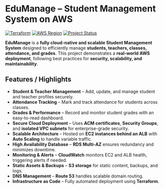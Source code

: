 # EduManage – Student Management System on AWS

[![Terraform](https://img.shields.io/badge/Terraform-v1.5.7-blue)](https://www.terraform.io/)
[![AWS Region](https://img.shields.io/badge/AWS-Asia%20Pacific%20(Mumbai)-orange)](https://aws.amazon.com/)
[![Project Status](https://img.shields.io/badge/Status-Completed-brightgreen)]()

**EduManage** is a **fully cloud-native and scalable Student Management System** designed to efficiently manage **students, teachers, classes, attendance, and grades**. This project demonstrates a **real-world AWS deployment**, following best practices for **security, scalability, and maintainability**.
## Features / Highlights

- **Student & Teacher Management** – Add, update, and manage student and teacher profiles securely.
- **Attendance Tracking** – Mark and track attendance for students across classes.
- **Grades & Performance** – Record and monitor student grades with an easy-to-read dashboard.
- **Secure Cloud Deployment** – Uses **ACM certificates**, **Security Groups**, and **isolated VPC subnets** for enterprise-grade security.
- **Scalable Architecture** – Hosted on **EC2 instances behind an ALB** with **Auto Scaling** to handle variable traffic.
- **High Availability Database** – **RDS Multi-AZ** ensures redundancy and minimizes downtime.
- **Monitoring & Alerts** – **CloudWatch** monitors EC2 and ALB health, triggering alerts if needed.
- **Static Assets & Backups** – **S3 storage** for static content, backups, and logs.
- **DNS Management** – **Route 53** handles scalable domain routing.
- **Infrastructure as Code** – Fully automated deployment using **Terraform**.


